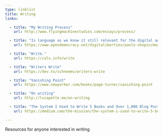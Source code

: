 ```yaml
---
type: linklist
title: Writing
links:

  - title: "My Writing Process"
    url: http://www.flyingmachinestudios.com/essays/process/

  - title: "Is language as we know it still relevant for the digital age?"
    url: https://www.opendemocracy.net/digitaliberties/pavlo-shopin/meaning-of-language-why-do-arts-and-sciences-need-language

  - title: "Write."
    url: https://calv.info/write

  - title: "Writers Write"
    url: https://dev.to/schneems/writers-write

  - title: "Vanishing Point"
    url: https://www.newyorker.com/books/page-turner/vanishing-point

  - title: "On writing"
    url: http://lucapette.me/on-writing

  - title: "The System I Used to Write 5 Books and Over 1,000 Blog Posts"
    url: https://medium.com/the-mission/the-system-i-used-to-write-5-books-and-over-1-000-blog-posts-5872451d7461

---
```


Resources for anyone interested in writing
